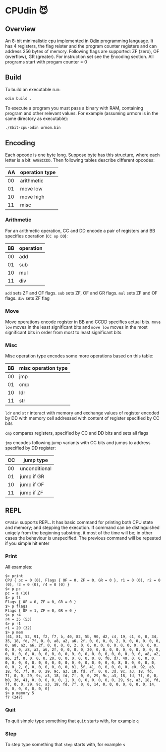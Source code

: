 # CPUdin 😈

## Overview

An 8-bit minimalistic cpu implemented in [Odin](https://odin-lang.org/) programming language. It has 4 registers, the flag reister and the program counter registers and can address 256 bytes of memory. Following flags are supported: ZF (zero), OF (overflow), GR (greater). For instruction set see the Encoding section. All programs start with progam counter = 0

## Build

To build an executable run:

```bash
odin build .
```

To execute a program you must pass a binary with RAM, containing program and other relevant values. For example (assuming urmom is in the same directory as executable):

```bash
./8bit-cpu-odin urmom.bin
```

## Encoding

Each opcode is one byte long. Suppose byte has this structure, where each letter is a bit: `AABBCCDD`. Then following tables describe different opcodes:

| AA | operation type |
| -- | -------------- |
| 00 | arithmetic     |
| 01 | move low       |
| 10 | move high      |
| 11 | misc           |

### Arithmetic

For an arithmetic operation, CC and DD encode a pair of registers and BB specifies operation (`CC op DD`):

| BB | operation |
| -- | --------- |
| 00 | add       |
| 01 | sub       |
| 10 | mul       |
| 11 | div       |

`add` sets ZF and OF flags. `sub` sets ZF, OF and GR flags. `mul` sets ZF and OF flags. `div` sets ZF flag

### Move

Move operations encode register in BB and CCDD specifies actual bits. `move low` moves in the least significant bits and `move low` moves in the most significant bits in order from most to least significant bits

### Misc

Misc operation type encodes some more operations based on this table:

| BB | misc operation type |
| -- | ------------------- |
| 00 | jmp                 |
| 01 | cmp                 |
| 10 | ldr                 |
| 11 | str                 |

`ldr` and `str` interact with memory and exchange values of register encoded by DD with memory cell addressed with content of register specified by CC bits

`cmp` compares registers, specified by CC and DD bits and sets all flags

`jmp` encodes following jump variants with CC bits and jumps to address specified by DD register:

| CC | jump type     |
| -- | ------------- |
| 00 | unconditional |
| 01 | jump if GR    |
| 10 | jump if OF    |
| 11 | jump if ZF    |

## REPL

`CPUdin` supports REPL. It has basic command for printing both CPU state and memory; and stepping the execution. If command can be distinguished uniqely from the beginning substring, it most of the time will be; in other cases the behaviour is unspecified. The previous command will be repeated if you simple hit enter

### Print

All examples:

```gdb
$> print
CPU { pc = 0 (0), Flags { OF = 0, ZF = 0, GR = 0 }, r1 = 0 (0), r2 = 0 (0), r3 = 0 (0), r4 = 0 (0) }
$> p pc
pc = a (10)
$> p fl
Flags { OF = 0, ZF = 0, GR = 0 }
$> p flags
Flags { OF = 1, ZF = 0, GR = 0 }
$> p r4
r4 = 35 (53)
$> p r1
r1 = 20 (32)
$> p mem
[41, 81, 52, 91, f2, f7, b, 40, 82, 5b, 90, d2, c4, 19, c1, 0, 0, 34, 35, 18, fd, 7f, 0, 0, a8, a2, a6, 2f, 0, 0, 0, 0, 2, 0, 0, 0, 0, 0, 0, 0, a8, a2, a6, 2f, 0, 0, 0, 0, 2, 0, 0, 0, 0, 0, 0, 0, 0, 0, 0, 0, 0, 0, 0, 0, a8, a2, a6, 2f, 0, 0, 0, 0, 20, 0, 0, 0, 0, 0, 0, 0, 0, 0, 0, 0, 0, 0, 0, 0, 0, 0, 0, 0, 0, 0, 0, 0, 0, 0, 0, 0, 0, 0, 0, 0, a8, a2, a6, 2f, 0, 0, 0, 0, 20, 0, 0, 0, 0, 0, 0, 0, f0, d7, 40, 0, 0, 0, 0, 0, 0, 0, 0, 0, 0, 0, 0, 0, 0, 0, 0, 0, 0, 0, 0, 0, 8, 0, 0, 0, 0, 0, 0, 0, 2, 0, 0, 0, 0, 0, 0, 0, b1, 5f, 41, 0, 0, 0, 0, 0, e0, 92, a3, 18, fd, 7f, 0, 0, 29, 9c, a3, 18, fd, 7f, 0, 0, 3d, 9c, a3, 18, fd, 7f, 0, 0, 29, 9c, a3, 18, fd, 7f, 0, 0, 29, 9c, a3, 18, fd, 7f, 0, 0, b0, 3d, 41, 0, 0, 0, 0, 0, 1, 0, 0, 0, 0, 0, 0, 0, 29, 9c, a3, 18, fd, 7f, 0, 0, 29, 9c, a3, 18, fd, 7f, 0, 0, 14, 0, 0, 0, 0, 0, 0, 0, 14, 0, 0, 0, 0, 0, 0, 0]
$> p memory 5
f7 (247)
```

### Quit

To quit simple type something that `quit` starts with, for example `q`

### Step

To step type something that `step` starts with, for example `s`
